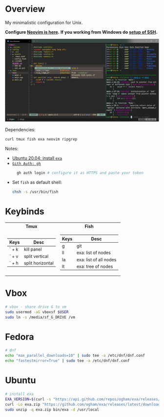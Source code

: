 # Overview
My minimalistic configuration for Unix.  

**Configure [Neovim is here](https://github.com/vad56/my-nvim).**
**If you working from Windows do [setup of SSH](./SSH.md).**

![demo](./assets/demo.png) 


Dependencies:
```bash
curl tmux fish exa neovim ripgrep
```
Notes: 
* [Ubuntu 20.04: install `exa`](https://github.com/vad56/config/edit/main/README.md#ubuntu)
* [`Gith Auth: gh`](https://github.com/cli/cli#installation)
  ```bash
    gh auth login # configure it as HTTPS and paste your token
  ```
* Set `fish` as default shell:
  ```bash
  chsh -s /usr/bin/fish
  ```


# Keybinds

<table>
<tr> <th>Tmux</th> <th>Fish</th> </tr>
<tr><td>

Keys | Desc
---|---
` + k | kill panel
` + v | split vertical
` + h | split horizontal
  
</td><td>

Keys | Desc
---|---
g | git
ll | exa: list of nodes
la | exa: list of all nodes
lt | exa: tree of nodes
  
</td></tr>
</table>

# Vbox
```bash
# vbox - share drive G to vm
sudo usermod -aG vboxsf $USER
sudo ln -s /media/sf_G_DRIVE /vm
```
# Fedora
```bash
# dnf
echo "max_parallel_downloads=10" | sudo tee -a /etc/dnf/dnf.conf
echo "fastestmirror=True" | sudo tee -a /etc/dnf/dnf.conf
```

# Ubuntu
```bash
# install exa
EXA_VERSION=$(curl -s "https://api.github.com/repos/ogham/exa/releases/latest" | grep -Po '"tag_name": "v\K[0-9.]+')
curl -Lo exa.zip "https://github.com/ogham/exa/releases/latest/download/exa-linux-x86_64-v${EXA_VERSION}.zip"
sudo unzip -q exa.zip bin/exa -d /usr/local

```


